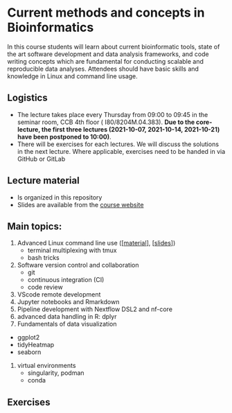 # Current methods and concepts in Bioinformatics

In this course students will learn about current bioinformatic tools, state of the art software development and data analysis frameworks, and code writing concepts which are fundamental for conducting scalable and reproducible data analyses.
Attendees should have basic skills and knowledge in Linux and command line usage.

## Logistics

 * The lecture takes place every Thursday from 09:00 to 09:45 in the seminar room, CCB 4th floor (	I80/8204M.04.383). **Due to the core-lecture, the first three lectures (2021-10-07, 2021-10-14, 2021-10-21) have been postponed to 10:00)**. 
 * There will be exercises for each lectures. We will discuss the solutions in the next lecture. Where applicable, exercises need to be handed in via GitHub or GitLab
 
## Lecture material

 * Is organized in this repository
 * Slides are available from the [course website](https://icbi-lab.github.io/current-topics-bioinformatics-lecture/)

## Main topics:

1. Advanced Linux command line use ([[material](01_bash_tricks)], [[slides](https://icbi-lab.github.io/current-topics-bioinformatics-lecture/bash_tricks.html#1)])
   - terminal multiplexing with tmux
   - bash tricks
1. Software version control and collaboration
   - git
   - continuous integration (CI)
   - code review
1. VScode remote development
1. Jupyter notebooks and Rmarkdown
1. Pipeline development with Nextflow DSL2 and nf-core
1. advanced data handling in R: dplyr
1. Fundamentals of data visualization
  - ggplot2
  - tidyHeatmap
  - seaborn
1. virtual environments
   - singularity, podman
   - conda


 
## Exercises


